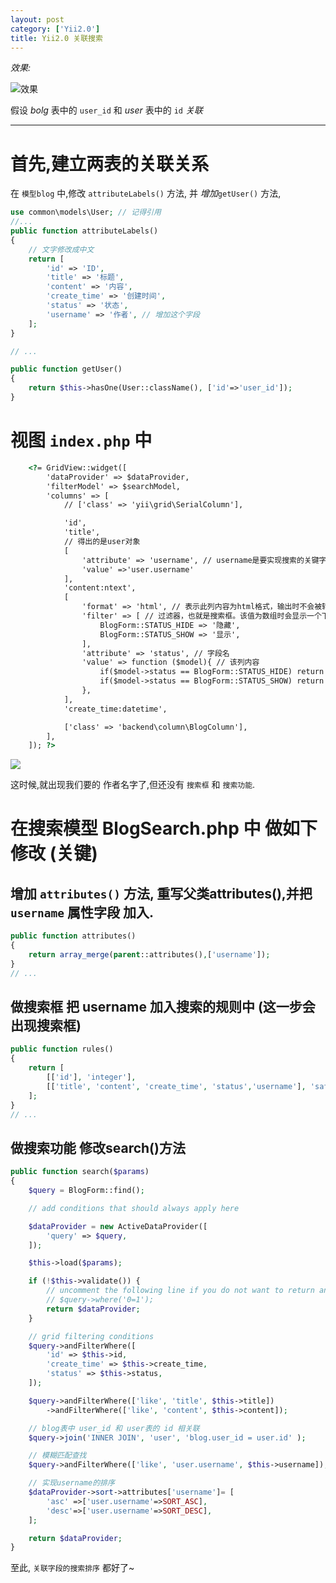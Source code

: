 ```yaml
---
layout: post
category: ['Yii2.0']
title: Yii2.0 关联搜索
---
```


*效果:*

![效果](http://oi2atwmcz.bkt.clouddn.com/WX20170516-163806.png)

假设 *bolg* 表中的 `user_id` 和 *user* 表中的 `id` *关联*
***

# 首先,建立两表的关联关系

在 `模型blog` 中,修改 `attributeLabels()` 方法, 并 *增加*`getUser()` 方法,
```php
use common\models\User; // 记得引用
//...
public function attributeLabels()
{
	// 文字修改成中文
    return [
        'id' => 'ID',
        'title' => '标题',
        'content' => '内容',
        'create_time' => '创建时间',
        'status' => '状态',
        'username' => '作者', // 增加这个字段
    ];
}

// ...

public function getUser()
{
    return $this->hasOne(User::className(), ['id'=>'user_id']);
}
```

# 视图 `index.php` 中
```html
    <?= GridView::widget([
        'dataProvider' => $dataProvider,
        'filterModel' => $searchModel,
        'columns' => [
            // ['class' => 'yii\grid\SerialColumn'],

            'id',
            'title',
            // 得出的是user对象
            [
                'attribute' => 'username', // username是要实现搜索的关键字段,后面会增加
                'value' =>'user.username'
            ],
            'content:ntext',
            [
                'format' => 'html', // 表示此列内容为html格式，输出时不会被转义
                'filter' => [ // 过滤器，也就是搜索框。该值为数组时会显示一个下拉框（dropdown list）
                    BlogForm::STATUS_HIDE => '隐藏',
                    BlogForm::STATUS_SHOW => '显示',
                ],
                'attribute' => 'status', // 字段名
                'value' => function ($model){ // 该列内容
                    if($model->status == BlogForm::STATUS_HIDE) return '<span class="label label-danger">隐藏中</span>';
                    if($model->status == BlogForm::STATUS_SHOW) return '<span class="label label-success">显示中</span>';
                },
            ],
            'create_time:datetime',

            ['class' => 'backend\column\BlogColumn'],
        ],
    ]); ?>
```
![](http://oi2atwmcz.bkt.clouddn.com/3.png)

这时候,就出现我们要的 作者名字了,但还没有 `搜索框` 和 `搜索功能`.

# 在搜索模型 BlogSearch.php 中 做如下修改 (关键)
## 增加 `attributes()` 方法, 重写父类attributes(),并把 `username` 属性字段 加入.
```php
public function attributes()
{
	return array_merge(parent::attributes(),['username']);
}
// ...
```

## 做搜索框 把 username 加入搜索的规则中 (这一步会出现搜索框)
```php
public function rules()
{
    return [
        [['id'], 'integer'],
        [['title', 'content', 'create_time', 'status','username'], 'safe'],
    ];
}
// ...
```

## 做搜索功能 修改search()方法
```php
public function search($params)
{
    $query = BlogForm::find();

    // add conditions that should always apply here

    $dataProvider = new ActiveDataProvider([
        'query' => $query,
    ]);

    $this->load($params);

    if (!$this->validate()) {
        // uncomment the following line if you do not want to return any records when validation fails
        // $query->where('0=1');
        return $dataProvider;
    }

    // grid filtering conditions
    $query->andFilterWhere([
        'id' => $this->id,
        'create_time' => $this->create_time,
        'status' => $this->status,
    ]);

    $query->andFilterWhere(['like', 'title', $this->title])
        ->andFilterWhere(['like', 'content', $this->content]);

	// blog表中 user_id 和 user表的 id 相关联
    $query->join('INNER JOIN', 'user', 'blog.user_id = user.id' );

	// 模糊匹配查找
    $query->andFilterWhere(['like', 'user.username', $this->username]);

	// 实现username的排序
    $dataProvider->sort->attributes['username']= [
        'asc' =>['user.username'=>SORT_ASC],
        'desc'=>['user.username'=>SORT_DESC],
    ];

    return $dataProvider;
}
```

至此, `关联字段的搜索排序` 都好了~
